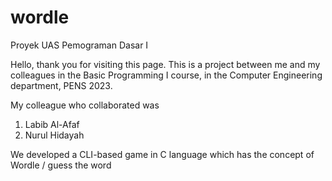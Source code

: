 # wordle
Proyek UAS Pemograman Dasar I

Hello, thank you for visiting this page. This is a project between me and my colleagues in the Basic Programming I course, in the Computer Engineering department, PENS 2023.

My colleague who collaborated was
1. Labib Al-Afaf
2. Nurul Hidayah

We developed a CLI-based game in C language which has the concept of Wordle / guess the word